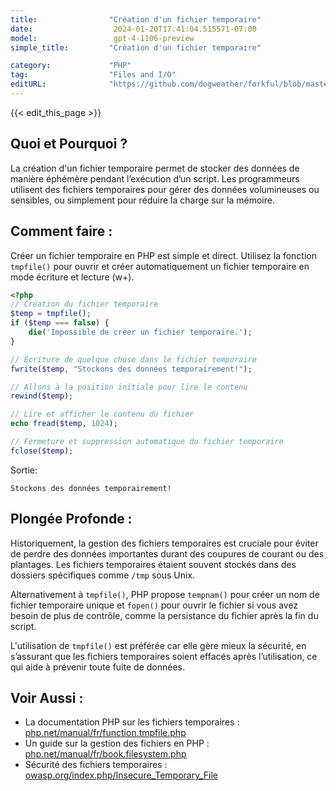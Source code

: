 ```yaml
---
title:                "Création d'un fichier temporaire"
date:                  2024-01-20T17:41:04.515571-07:00
model:                 gpt-4-1106-preview
simple_title:         "Création d'un fichier temporaire"

category:             "PHP"
tag:                  "Files and I/O"
editURL:              "https://github.com/dogweather/forkful/blob/master/content/fr/php/creating-a-temporary-file.md"
---
```


{{< edit_this_page >}}

## Quoi et Pourquoi ?

La création d'un fichier temporaire permet de stocker des données de manière éphémère pendant l’exécution d’un script. Les programmeurs utilisent des fichiers temporaires pour gérer des données volumineuses ou sensibles, ou simplement pour réduire la charge sur la mémoire.

## Comment faire :

Créer un fichier temporaire en PHP est simple et direct. Utilisez la fonction `tmpfile()` pour ouvrir et créer automatiquement un fichier temporaire en mode écriture et lecture (w+).

```php
<?php
// Création du fichier temporaire
$temp = tmpfile();
if ($temp === false) {
    die('Impossible de créer un fichier temporaire.');
}

// Écriture de quelque chose dans le fichier temporaire
fwrite($temp, "Stockons des données temporairement!");

// Allons à la position initiale pour lire le contenu
rewind($temp);

// Lire et afficher le contenu du fichier
echo fread($temp, 1024);

// Fermeture et suppression automatique du fichier temporaire
fclose($temp);
```
Sortie:
```
Stockons des données temporairement!
```

## Plongée Profonde :

Historiquement, la gestion des fichiers temporaires est cruciale pour éviter de perdre des données importantes durant des coupures de courant ou des plantages. Les fichiers temporaires étaient souvent stockés dans des dossiers spécifiques comme `/tmp` sous Unix.

Alternativement à `tmpfile()`, PHP propose `tempnam()` pour créer un nom de fichier temporaire unique et `fopen()` pour ouvrir le fichier si vous avez besoin de plus de contrôle, comme la persistance du fichier après la fin du script.

L'utilisation de `tmpfile()` est préférée car elle gère mieux la sécurité, en s’assurant que les fichiers temporaires soient effacés après l’utilisation, ce qui aide à prévenir toute fuite de données.

## Voir Aussi :

- La documentation PHP sur les fichiers temporaires : [php.net/manual/fr/function.tmpfile.php](https://www.php.net/manual/fr/function.tmpfile.php)
- Un guide sur la gestion des fichiers en PHP : [php.net/manual/fr/book.filesystem.php](https://www.php.net/manual/fr/book.filesystem.php)
- Sécurité des fichiers temporaires : [owasp.org/index.php/Insecure_Temporary_File](https://owasp.org/index.php/Insecure_Temporary_File)
